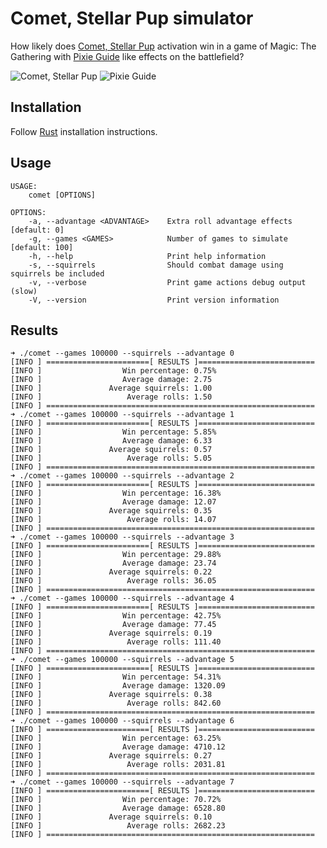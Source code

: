 # Comet, Stellar Pup simulator

How likely does [Comet, Stellar Pup](https://scryfall.com/card/unf/166/comet-stellar-pup) activation win in a game of Magic: The Gathering with [Pixie Guide](https://scryfall.com/card/afr/66/pixie-guide) like effects on the battlefield?

![Comet, Stellar Pup](https://c1.scryfall.com/file/scryfall-cards/normal/front/a/7/a76fa8d4-923d-4afc-ba47-ba10fc0fe46e.jpg?1663720554)
![Pixie Guide](https://c1.scryfall.com/file/scryfall-cards/normal/front/c/6/c65631b9-ca62-4851-9eca-9c760fb1a177.jpg?1627756212)

## Installation

Follow [Rust](https://www.rust-lang.org/en-US/install.html) installation instructions.

## Usage

```console
USAGE:
    comet [OPTIONS]

OPTIONS:
    -a, --advantage <ADVANTAGE>    Extra roll advantage effects [default: 0]
    -g, --games <GAMES>            Number of games to simulate [default: 100]
    -h, --help                     Print help information
    -s, --squirrels                Should combat damage using squirrels be included
    -v, --verbose                  Print game actions debug output (slow)
    -V, --version                  Print version information

```


## Results

```
➜ ./comet --games 100000 --squirrels --advantage 0
[INFO ] =======================[ RESULTS ]==========================
[INFO ]                  Win percentage: 0.75%
[INFO ]                  Average damage: 2.75
[INFO ]               Average squirrels: 1.00
[INFO ]                   Average rolls: 1.50
[INFO ] ============================================================
➜ ./comet --games 100000 --squirrels --advantage 1
[INFO ] =======================[ RESULTS ]==========================
[INFO ]                  Win percentage: 5.85%
[INFO ]                  Average damage: 6.33
[INFO ]               Average squirrels: 0.57
[INFO ]                   Average rolls: 5.05
[INFO ] ============================================================
➜ ./comet --games 100000 --squirrels --advantage 2
[INFO ] =======================[ RESULTS ]==========================
[INFO ]                  Win percentage: 16.38%
[INFO ]                  Average damage: 12.07
[INFO ]               Average squirrels: 0.35
[INFO ]                   Average rolls: 14.07
[INFO ] ============================================================
➜ ./comet --games 100000 --squirrels --advantage 3
[INFO ] =======================[ RESULTS ]==========================
[INFO ]                  Win percentage: 29.88%
[INFO ]                  Average damage: 23.74
[INFO ]               Average squirrels: 0.22
[INFO ]                   Average rolls: 36.05
[INFO ] ============================================================
➜ ./comet --games 100000 --squirrels --advantage 4
[INFO ] =======================[ RESULTS ]==========================
[INFO ]                  Win percentage: 42.75%
[INFO ]                  Average damage: 77.45
[INFO ]               Average squirrels: 0.19
[INFO ]                   Average rolls: 111.40
[INFO ] ============================================================
➜ ./comet --games 100000 --squirrels --advantage 5
[INFO ] =======================[ RESULTS ]==========================
[INFO ]                  Win percentage: 54.31%
[INFO ]                  Average damage: 1320.09
[INFO ]               Average squirrels: 0.38
[INFO ]                   Average rolls: 842.60
[INFO ] ============================================================
➜ ./comet --games 100000 --squirrels --advantage 6
[INFO ] =======================[ RESULTS ]==========================
[INFO ]                  Win percentage: 63.25%
[INFO ]                  Average damage: 4710.12
[INFO ]               Average squirrels: 0.27
[INFO ]                   Average rolls: 2031.81
[INFO ] ============================================================
➜ ./comet --games 100000 --squirrels --advantage 7
[INFO ] =======================[ RESULTS ]==========================
[INFO ]                  Win percentage: 70.72%
[INFO ]                  Average damage: 6528.80
[INFO ]               Average squirrels: 0.10
[INFO ]                   Average rolls: 2682.23
[INFO ] ============================================================
```